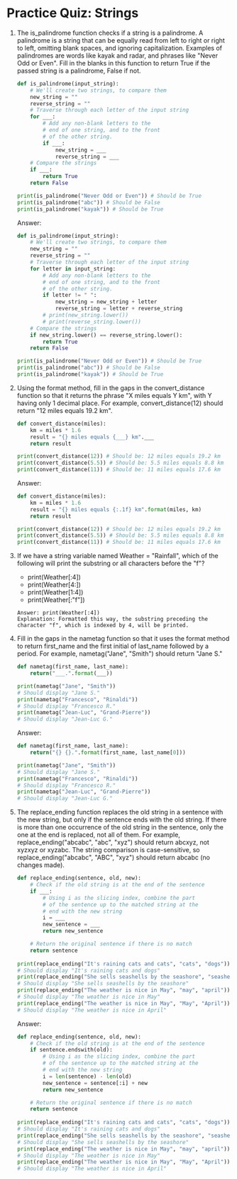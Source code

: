 # Practice Quiz: Strings

1. The is_palindrome function checks if a string is a palindrome. A palindrome is a string that can be equally read from left to right or right to left, omitting blank spaces, and ignoring capitalization. Examples of palindromes are words like kayak and radar, and phrases like "Never Odd or Even". Fill in the blanks in this function to return True if the passed string is a palindrome, False if not.
    ```python
    def is_palindrome(input_string):
        # We'll create two strings, to compare them
        new_string = ""
        reverse_string = ""
        # Traverse through each letter of the input string
        for ___:
            # Add any non-blank letters to the 
            # end of one string, and to the front
            # of the other string. 
            if ___:
                new_string = ___
                reverse_string = ___
        # Compare the strings
        if ___:
            return True
        return False

    print(is_palindrome("Never Odd or Even")) # Should be True
    print(is_palindrome("abc")) # Should be False
    print(is_palindrome("kayak")) # Should be True
    ```
    Answer:
    ```python
    def is_palindrome(input_string):
        # We'll create two strings, to compare them
        new_string = ""
        reverse_string = ""
        # Traverse through each letter of the input string
        for letter in input_string:
            # Add any non-blank letters to the 
            # end of one string, and to the front
            # of the other string. 
            if letter != " ":
                new_string = new_string + letter
                reverse_string = letter + reverse_string
            # print(new_string.lower())
            # print(reverse_string.lower())
        # Compare the strings
        if new_string.lower() == reverse_string.lower():
            return True
        return False

    print(is_palindrome("Never Odd or Even")) # Should be True
    print(is_palindrome("abc")) # Should be False
    print(is_palindrome("kayak")) # Should be True
    ```

2. Using the format method, fill in the gaps in the convert_distance function so that it returns the phrase "X miles equals Y km", with Y having only 1 decimal place. For example, convert_distance(12) should return "12 miles equals 19.2 km".
    ```python
    def convert_distance(miles):
        km = miles * 1.6 
        result = "{} miles equals {___} km".___
        return result

    print(convert_distance(12)) # Should be: 12 miles equals 19.2 km
    print(convert_distance(5.5)) # Should be: 5.5 miles equals 8.8 km
    print(convert_distance(11)) # Should be: 11 miles equals 17.6 km
    ```
    Answer:
    ```python
    def convert_distance(miles):
        km = miles * 1.6 
        result = "{} miles equals {:.1f} km".format(miles, km)
        return result

    print(convert_distance(12)) # Should be: 12 miles equals 19.2 km
    print(convert_distance(5.5)) # Should be: 5.5 miles equals 8.8 km
    print(convert_distance(11)) # Should be: 11 miles equals 17.6 km
    ```

3. If we have a string variable named Weather = "Rainfall", which of the following will print the substring or all characters before the "f"?
    - print(Weather[:4])
    - print(Weather[4:])
    - print(Weather[1:4])
    - print(Weather[:"f"])
    ```
    Answer: print(Weather[:4])
    Explanation: Formatted this way, the substring preceding the character "f", which is indexed by 4, will be printed. 
    ```

4. Fill in the gaps in the nametag function so that it uses the format method to return first_name and the first initial of last_name followed by a period. For example, nametag("Jane", "Smith") should return "Jane S."
    ```python
    def nametag(first_name, last_name):
        return("___.".format(___))

    print(nametag("Jane", "Smith")) 
    # Should display "Jane S." 
    print(nametag("Francesco", "Rinaldi")) 
    # Should display "Francesco R." 
    print(nametag("Jean-Luc", "Grand-Pierre")) 
    # Should display "Jean-Luc G." 
    ```
    Answer:
    ```python
    def nametag(first_name, last_name):
        return("{} {}.".format(first_name, last_name[0]))

    print(nametag("Jane", "Smith")) 
    # Should display "Jane S." 
    print(nametag("Francesco", "Rinaldi")) 
    # Should display "Francesco R." 
    print(nametag("Jean-Luc", "Grand-Pierre")) 
    # Should display "Jean-Luc G." 
    ```

5. The replace_ending function replaces the old string in a sentence with the new string, but only if the sentence ends with the old string. If there is more than one occurrence of the old string in the sentence, only the one at the end is replaced, not all of them. For example, replace_ending("abcabc", "abc", "xyz") should return abcxyz, not xyzxyz or xyzabc. The string comparison is case-sensitive, so replace_ending("abcabc", "ABC", "xyz") should return abcabc (no changes made). 
    ```python
    def replace_ending(sentence, old, new):
        # Check if the old string is at the end of the sentence 
        if ___:
            # Using i as the slicing index, combine the part
            # of the sentence up to the matched string at the 
            # end with the new string
            i = ___
            new_sentence = ___
            return new_sentence

        # Return the original sentence if there is no match 
        return sentence
        
    print(replace_ending("It's raining cats and cats", "cats", "dogs")) 
    # Should display "It's raining cats and dogs"
    print(replace_ending("She sells seashells by the seashore", "seashells", "donuts")) 
    # Should display "She sells seashells by the seashore"
    print(replace_ending("The weather is nice in May", "may", "april")) 
    # Should display "The weather is nice in May"
    print(replace_ending("The weather is nice in May", "May", "April")) 
    # Should display "The weather is nice in April"
    ```
    Answer:
    ```python
    def replace_ending(sentence, old, new):
        # Check if the old string is at the end of the sentence 
        if sentence.endswith(old):
            # Using i as the slicing index, combine the part
            # of the sentence up to the matched string at the 
            # end with the new string
            i = len(sentence) - len(old)
            new_sentence = sentence[:i] + new
            return new_sentence

        # Return the original sentence if there is no match 
        return sentence
        
    print(replace_ending("It's raining cats and cats", "cats", "dogs")) 
    # Should display "It's raining cats and dogs"
    print(replace_ending("She sells seashells by the seashore", "seashells", "donuts")) 
    # Should display "She sells seashells by the seashore"
    print(replace_ending("The weather is nice in May", "may", "april")) 
    # Should display "The weather is nice in May"
    print(replace_ending("The weather is nice in May", "May", "April")) 
    # Should display "The weather is nice in April"
    ```